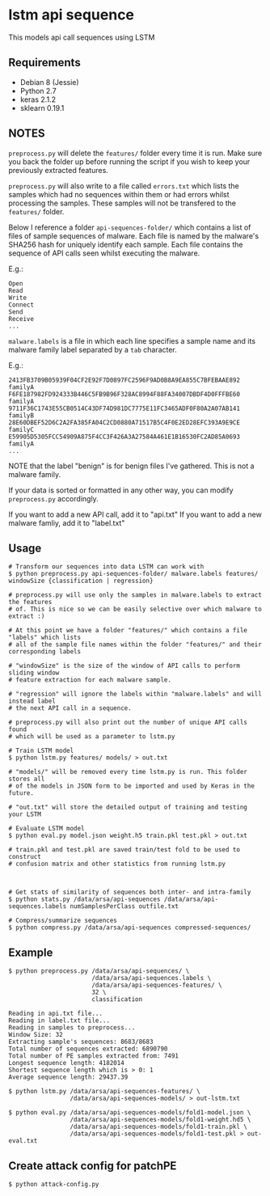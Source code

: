 # lstm api sequence

This models api call sequences using LSTM

## Requirements
  * Debian 8 (Jessie)
  * Python 2.7
  * keras 2.1.2
  * sklearn 0.19.1

## NOTES
`preprocess.py` will delete the `features/` folder every time it is
run. Make sure you back the folder up before running the script
if you wish to keep your previously extracted features.

`preprocess.py` will also write to a file called `errors.txt` which lists the samples
which had no sequences within them or had errors whilst processing the samples.
These samples will not be transfered to the `features/` folder.

Below I reference a folder `api-sequences-folder/` which contains a list of files
of sample sequences of malware. Each file is named by the malware's SHA256 hash
for uniquely identify each sample. Each file contains the sequence of API calls
seen whilst executing the malware.

E.g.:
```
Open
Read
Write
Connect
Send
Receive
...
```

`malware.labels` is a file in which each line specifies a sample name and its
malware family label separated by a `tab` character.

E.g.:
```
2413FB3709B05939F04CF2E92F7D0897FC2596F9AD0B8A9EA855C7BFEBAAE892    familyA
F6FE187982FD924333B446C5FB9B96F328AC8994F88FA34007DBDF4D0FFFBE60    familyA
9711F36C1743E55CB0514C43DF74D981DC7775E11FC3465ADF0F80A2A07AB141    familyB
28E60DBEF52D6C2A2FA385FA04C2CD0880A71517B5C4F0E2ED28EFC393A9E9CE    familyC
E59905D5305FCC54909A875F4CC3F426A3A27584A461E1B16530FC2AD85A0693    familyA
...
```


NOTE that the label "benign" is for benign files I've gathered. This is not a malware
family.

If your data is sorted or formatted in any other way, you can modify `preprocess.py`
accordingly.

If you want to add a new API call, add it to "api.txt"
If you want to add a new malware famliy, add it to "label.txt"

## Usage
```
# Transform our sequences into data LSTM can work with
$ python preprocess.py api-sequences-folder/ malware.labels features/ windowSize {classification | regression}

# preprocess.py will use only the samples in malware.labels to extract the features
# of. This is nice so we can be easily selective over which malware to extract :)

# At this point we have a folder "features/" which contains a file "labels" which lists
# all of the sample file names within the folder "features/" and their corresponding labels

# "windowSize" is the size of the window of API calls to perform sliding window
# feature extraction for each malware sample.

# "regression" will ignore the labels within "malware.labels" and will instead label
# the next API call in a sequence.

# preprocess.py will also print out the number of unique API calls found
# which will be used as a parameter to lstm.py

# Train LSTM model
$ python lstm.py features/ models/ > out.txt

# "models/" will be removed every time lstm.py is run. This folder stores all
# of the models in JSON form to be imported and used by Keras in the future.

# "out.txt" will store the detailed output of training and testing your LSTM

# Evaluate LSTM model
$ python eval.py model.json weight.h5 train.pkl test.pkl > out.txt

# train.pkl and test.pkl are saved train/test fold to be used to construct
# confusion matrix and other statistics from running lstm.py



# Get stats of similarity of sequences both inter- and intra-family
$ python stats.py /data/arsa/api-sequences /data/arsa/api-sequences.labels numSamplesPerClass outfile.txt

# Compress/summarize sequences
$ python compress.py /data/arsa/api-sequences compressed-sequences/
```

## Example
```
$ python preprocess.py /data/arsa/api-sequences/ \
                       /data/arsa/api-sequences.labels \
                       /data/arsa/api-sequences-features/ \
                       32 \
                       classification

Reading in api.txt file...
Reading in label.txt file...
Reading in samples to preprocess...
Window Size: 32
Extracting sample's sequences: 8683/8683
Total number of sequences extracted: 6890790
Total number of PE samples extracted from: 7491
Longest sequence length: 4182014
Shortest sequence length which is > 0: 1
Average sequence length: 29437.39

$ python lstm.py /data/arsa/api-sequences-features/ \
                 /data/arsa/api-sequences-models/ > out-lstm.txt

$ python eval.py /data/arsa/api-sequences-models/fold1-model.json \
                 /data/arsa/api-sequences-models/fold1-weight.hd5 \
                 /data/arsa/api-sequences-models/fold1-train.pkl \
                 /data/arsa/api-sequences-models/fold1-test.pkl > out-eval.txt
```

## Create attack config for patchPE
```
$ python attack-config.py
```
